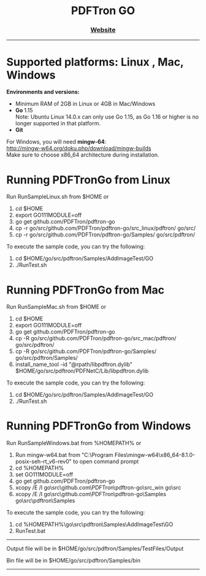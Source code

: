 <div align="center">
  
  
  <h1>PDFTron GO</h1>
  
  <p>
    
  </p>

  <h3>
    <a href="https://www.pdftron.com/documentation/go/">Website</a>
  </h3>

</div>

<hr/>

# Supported platforms: Linux , Mac, Windows <br/>

<strong>Environments and versions:</strong> <br/>
- Minimum RAM of 2GB in Linux or 4GB in Mac/Windows
- <strong>Go </strong>1.15 <br/> Note: Ubuntu Linux 14.0.x can only use Go 1.15, as Go 1.16 or higher is no longer supported in that platform.
- <strong>Git</strong><br/>

For Windows, you will need <strong>mingw-64</strong>: <br/>
http://mingw-w64.org/doku.php/download/mingw-builds <br/>
Make sure to choose x86_64 architecture during installation. <br/>


# Running PDFTronGo from Linux

Run RunSampleLinux.sh from $HOME or <br/>
1. cd $HOME
2. export GO111MODULE=off
3. go get github.com/PDFTron/pdftron-go
4. cp -r go/src/github.com/PDFTron/pdftron-go/src_linux/pdftron/ go/src/
5. cp -r go/src/github.com/PDFTron/pdftron-go/Samples/ go/src/pdftron/

To execute the sample code, you can try the following: <br/>
1. cd $HOME/go/src/pdftron/Samples/AddImageTest/GO
2. ./RunTest.sh 


# Running PDFTronGo from Mac

Run RunSampleMac.sh from $HOME or <br/>
1. cd $HOME
2. export GO111MODULE=off
3. go get github.com/PDFTron/pdftron-go
4. cp -R go/src/github.com/PDFTron/pdftron-go/src_mac/pdftron/ go/src/pdftron/
5. cp -R go/src/github.com/PDFTron/pdftron-go/Samples/ go/src/pdftron/Samples/
6. install_name_tool -id "@rpath/libpdftron.dylib" $HOME/go/src/pdftron/PDFNetC/Lib/libpdftron.dylib

To execute the sample code, you can try the following: <br/>
1. cd $HOME/go/src/pdftron/Samples/AddImageTest/GO
2. ./RunTest.sh 


# Running PDFTronGo from Windows 

Run RunSampleWindows.bat from %HOMEPATH% or <br/>
1. Run mingw-w64.bat from "C:\Program Files\mingw-w64\x86_64-8.1.0-posix-seh-rt_v6-rev0" to open command prompt
2. cd %HOMEPATH%
3. set GO111MODULE=off 
4. go get github.com/PDFTron/pdftron-go
5. xcopy /E /I go\src\github.com\PDFTron\pdftron-go\src_win go\src
6. xcopy /E /I go\src\github.com\PDFTron\pdftron-go\Samples go\src\pdftron\Samples

To execute the sample code, you can try the following: <br/>
1. cd %HOMEPATH%\go\src\pdftron\Samples\AddImageTest\GO  
2. RunTest.bat

<hr/>

Output file will be in $HOME/go/src/pdftron/Samples/TestFiles/Output

Bin file will be in $HOME/go/src/pdftron/Samples/bin

<hr/>

